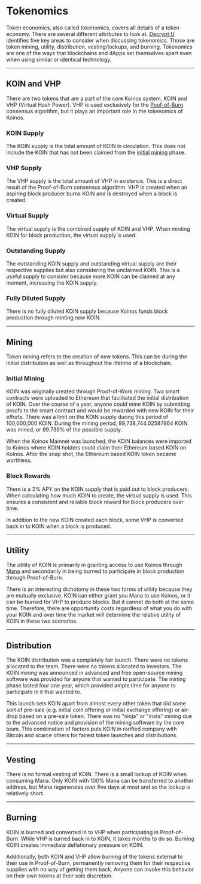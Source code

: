 # Tokenomics
Token economics, also called tokenomics, covers all details of a token economy. There are several different attributes to look at. [Decrypt U](https://decrypt.co/resources/tokenomics) identifies five key areas to consider when discussing tokenomics. Those are token mining, utility, distribution, vesting/lockups, and burning. Tokenomics are one of the ways that blockchains and dApps set themselves apart even when using similar or identical technology.

---
## KOIN and VHP
There are two tokens that are a part of the core Koinos system, KOIN and VHP (Virtual Hash Power). VHP is used exclusively for the [Poof-of-Burn](./proof-of-burn.md) consensus algorithm, but it plays an important role in the tokenomics of Koinos.

### KOIN Supply
The KOIN supply is the total amount of KOIN in circulation. This does not include the KOIN that has not been claimed from the [initial mining](#initial-mining) phase.

### VHP Supply
The VHP supply is the total amount of VHP in existence. This is a direct result of the Proof-of-Burn consensus algorithm. VHP is created when an aspiring block producer burns KOIN and is destroyed when a block is created.

### Virtual Supply
The virtual supply is the combined supply of KOIN and VHP. When minting KOIN for block production, the virtual supply is used.

### Outstanding Supply
The outstanding KOIN supply and outstanding virtual supply are their respective supplies but also considering the unclaimed KOIN. This is a useful supply to consider because more KOIN can be claimed at any moment, increasing the KOIN supply.

### Fully Diluted Supply
There is no fully diluted KOIN supply because Koinos funds block production through minting new KOIN.

---
## Mining
Token mining refers to the creation of new tokens. This can be during the initial distribution as well as throughout the lifetime of a blockchain.

### Initial Mining
KOIN was originally created through Proof-of-Work mining. Two smart contracts were uploaded to Ethereum that facilitated the initial distribution of KOIN. Over the course of a year, anyone could mine KOIN by submitting proofs to the smart contract and would be rewarded with new KOIN for their efforts. There was a limit on the KOIN supply during this period of 100,000,000 KOIN. During the mining period, 99,738,744.02587864 KOIN was mined, or 99.739% of the possible supply.

When the Koinos Mainnet was launched, the KOIN balances were imported to Koinos where KOIN holders could claim their Ethereum based KOIN on Koinos. After the snap shot, the Ethereum based KOIN token became worthless.

### Block Rewards
There is a 2% APY on the KOIN supply that is paid out to block producers. When calculating how much KOIN to create, the virtual supply is used. This ensures a consistent and reliable block reward for block producers over time.

In addition to the new KOIN created each block, some VHP is converted back in to KOIN when a block is produced.

---
## Utility
The utility of KOIN is primarily in granting access to use Koinos through [Mana](./mana.md) and secondarily in being burned to participate in block production through Proof-of-Burn.

There is an interesting dichotomy in these two forms of utility because they are mutually exclusive. KOIN can either grant you Mana to use Koinos, or it can be burned for VHP to produce blocks. But it cannot do both at the same time. Therefore, there are opportunity costs regardless of what you do with your KOIN and over time the market will determine the relative utility of KOIN in these two scenarios.

---
## Distribution
The KOIN distribution was a completely fair launch. There were no tokens allocated to the team. There were no tokens allocated to investors. The KOIN mining was announced in advanced and free open-source mining software was provided for anyone that wanted to participate. The mining phase lasted four one year, which provided ample time for anyone to participate in it that wanted to.

This launch sets KOIN apart from almost every other token that did some sort of pre-sale (e.g. initial coin offering or initial exchange offering) or air-drop based on a pre-sale token. There was no "ninja" or "insta" mining due to the advanced notice and provision of the mining software by the core team. This combination of factors puts KOIN in rarified company with Bitcoin and scarce others for fairest token launches and distributions.

---
## Vesting
There is no formal vesting of KOIN. There is a small lockup of KOIN when consuming Mana. Only KOIN with 100% Mana can be transferred to another address, but Mana regenerates over five days at most and so the lockup is relatively short.

---
## Burning
KOIN is burned and converted in to VHP when participating in Proof-of-Burn. While VHP is turned back in to KOIN, it takes months to do so. Burning KOIN creates immediate deflationary pressure on KOIN.

Additionally, both KOIN and VHP allow burning of the tokens external to their use in Proof-of-Burn, permanently removing them for their respective supplies with no way of getting them back. Anyone can invoke this behavior on their own tokens at their sole discretion.
